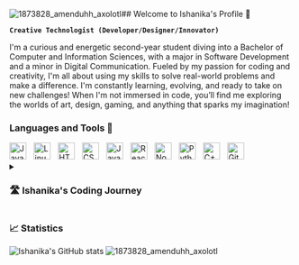 ![1873828_amenduhh_axolotl](https://github.com/user-attachments/assets/b0b2294c-b406-49ff-8438-6406753508d2)## Welcome to Ishanika's Profile 👋 

**`Creative Technologist (Developer/Designer/Innovator)`**

I'm a curious and energetic second-year student diving into a Bachelor of Computer and Information Sciences, with a major in Software Development and a minor in Digital Communication. Fueled by my passion for coding and creativity, I'm all about using my skills to solve real-world problems and make a difference. I'm constantly learning, evolving, and ready to take on new challenges! When I'm not immersed in code, you’ll find me exploring the worlds of art, design, gaming, and anything that sparks my imagination!

### Languages and Tools 🧰

<img align="left" alt="Java" width="30px" style="padding-right:10px;" src="https://cdn.jsdelivr.net/gh/devicons/devicon/icons/java/java-original.svg"/>
<img align="left" alt="Linux" width="30px" style="padding-right:10px;" src="https://cdn.jsdelivr.net/gh/devicons/devicon/icons/linux/linux-original.svg" />
<img align="left" alt="HTML" width="30px" style="padding-right:10px;" src="https://cdn.jsdelivr.net/gh/devicons/devicon/icons/html5/html5-plain.svg" />
<img align="left" alt="CSS" width="30px" style="padding-right:10px;" src="https://cdn.jsdelivr.net/gh/devicons/devicon/icons/css3/css3-plain.svg" />
<img align="left" alt="JavaScript" width="30px" style="padding-right:10px;" src="https://cdn.jsdelivr.net/gh/devicons/devicon/icons/javascript/javascript-plain.svg" />
<img align="left" alt="React" width="30px" style="padding-right:10px;" src="https://cdn.jsdelivr.net/gh/devicons/devicon/icons/react/react-original.svg" />
<img align="left" alt="NodeJS" width="30px" style="padding-right:10px;" src="https://cdn.jsdelivr.net/gh/devicons/devicon/icons/nodejs/nodejs-original.svg" />
<img align="left" alt="Python" width="30px" style="padding-right:10px;" src="https://cdn.jsdelivr.net/gh/devicons/devicon/icons/python/python-plain.svg" />
<img align="left" alt="C++" width="30px" style="padding-right:10px;" src="https://cdn.jsdelivr.net/gh/devicons/devicon/icons/cplusplus/cplusplus-line.svg" />
<img align="left" alt="GitHub" width="30px" style="padding-right:10px;" src="https://cdn.jsdelivr.net/gh/devicons/devicon/icons/github/github-original.svg" />
<br />

<br>
<details>
 <summary><h3>🛣️ Ishanika's Coding Journey</h3></summary>
   I began my coding journey as an eager computer science student, excited to dive into the world of programming—code, Unix, Unity, and all the theory behind it. As I immersed myself, I quickly realized it wasn't just about making things work; it was about creating experiences. The logic of programming fascinated me, but what truly sparked my passion was how design played a role in shaping how people interacted with technology. This curiosity led me to UX/UI design, where I could blend creativity with problem-solving, and turn code into something both functional and beautiful. That’s when I knew I’d found my path. I not only focus on software development but also expand my skills in communication and creative technologies. During my time at university, I explored diverse subjects like synthetic realities and online interactive communication, further fueling my passion for the creative side of tech. These experiences helped me broaden my perspective and sharpen my design thinking. My goal is to combine all these skills—coding, creativity, and communication—to push forward and create engaging, meaningful digital experiences that make a real impact.
</details></break>


### 📈 Statistics
![Ishanika's GitHub stats](https://github-readme-stats.vercel.app/api?username=ishanikax&show_icons=true&theme=radical)
![1873828_amenduhh_axolotl](https://github.com/user-attachments/assets/93951ba5-b183-40fa-ab8f-17a5676685f8)


<!--
**ishanikax/ishanikax** is a ✨ _special_ ✨ repository because its `README.md` (this file) appears on your GitHub profile.

Here are some ideas to get you started:

- 🔭 I’m currently working on ...
- 🌱 I’m currently learning ...
- 👯 I’m looking to collaborate on ...
- 🤔 I’m looking for help with ...
- 💬 Ask me about ...
- 📫 How to reach me: ...
- 😄 Pronouns: ...
- ⚡ Fun fact: ...
-->
